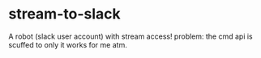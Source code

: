 # stream-to-slack
A robot (slack user account) with stream access! 
problem: the cmd api is scuffed to only it works for me atm.